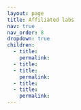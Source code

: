 ```yaml
---
layout: page
title: Affiliated labs
nav: true
nav_order: 8
dropdown: true
children:
  - title: 
    permalink: 
  - title: 
  - title: 
    permalink: 
  - title: 
  - title: 
    permalink:
---
```

